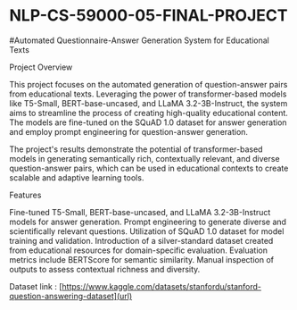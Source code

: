 # NLP-CS-59000-05-FINAL-PROJECT<br>

#Automated Questionnaire-Answer Generation System for Educational Texts

Project Overview

This project focuses on the automated generation of question-answer pairs from educational texts. Leveraging the power of transformer-based models like T5-Small, BERT-base-uncased, and LLaMA 3.2-3B-Instruct, the system aims to streamline the process of creating high-quality educational content. The models are fine-tuned on the SQuAD 1.0 dataset for answer generation and employ prompt engineering for question-answer generation.

The project's results demonstrate the potential of transformer-based models in generating semantically rich, contextually relevant, and diverse question-answer pairs, which can be used in educational contexts to create scalable and adaptive learning tools.

Features

Fine-tuned T5-Small, BERT-base-uncased, and LLaMA 3.2-3B-Instruct models for answer generation.
Prompt engineering to generate diverse and scientifically relevant questions.
Utilization of SQuAD 1.0 dataset for model training and validation.
Introduction of a silver-standard dataset created from educational resources for domain-specific evaluation.
Evaluation metrics include BERTScore for semantic similarity.
Manual inspection of outputs to assess contextual richness and diversity.

Dataset link : [https://www.kaggle.com/datasets/stanfordu/stanford-question-answering-dataset](url)<br>
